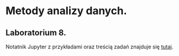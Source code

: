 # Metody analizy danych.

## Laboratorium 8.

Notatnik Jupyter z przykładami oraz treścią zadań znajduje się [tutaj](lab_08.ipynb).